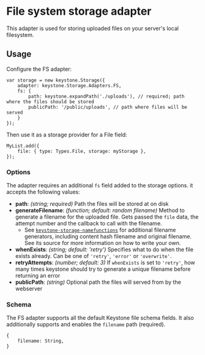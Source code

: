 # File system storage adapter

This adapter is used for storing uploaded files on your server's local filesystem.

## Usage

Configure the FS adapter:

```JS
var storage = new keystone.Storage({
	adapter: keystone.Storage.Adapters.FS,
	fs: {
		path: keystone.expandPath('./uploads'), // required; path where the files should be stored
  		publicPath: '/public/uploads', // path where files will be served
	}
});
```

Then use it as a storage provider for a File field:

```JS
MyList.add({
	file: { type: Types.File, storage: myStorage },
});
```

### Options

The adapter requires an additional `fs` field added to the storage options. it accepts the following values:

- **path**: _(string; required)_ Path the files will be stored at on disk
- **generateFilename**: _(function; default: random filename)_ Method to generate a filename for the uploaded file. Gets passed the `file` data, the attempt number and the callback to call with the filename.
  - See [`keystone-storage-namefunctions`](http://npm.im/keystone-storage-namefunctions) for additional filename generators, including content hash filename and original filename. See its source for more information on how to write your own.
- **whenExists**: _(string; default: 'retry')_ Specifies what to do when the file exists already. Can be one of `'retry'`, `'error'` or `'overwrite'`.
- **retryAttempts**: _(number; default: 3)_ If `whenExists` is set to `'retry'`, how many times keystone should try to generate a unique filename before returning an error
- **publicPath**: _(string)_ Optional path the files will served from by the webserver

### Schema

The FS adapter supports all the default Keystone file schema fields. It also additionally supports and enables the `filename` path (required).

```JS
{
	filename: String,
}
```
